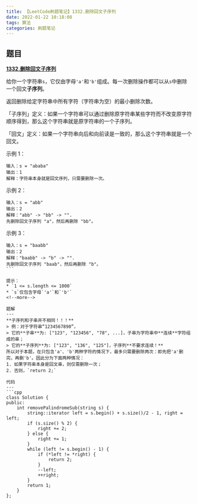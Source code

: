 ```yaml
---
title: 【LeetCode刷题笔记】1332.删除回文子序列
date: 2022-01-22 10:18:08
tags: 算法
categories: 刷题笔记
---
```

题目
---
[**1332.删除回文子序列**](https://leetcode-cn.com/problems/remove-palindromic-subsequences/)

给你一个字符串`s`，它仅由字母`'a'`和`'b'`组成。每一次删除操作都可以从`s`中删除一个回文**子序列**。

返回删除给定字符串中所有字符（字符串为空）的最小删除次数。

「子序列」定义：如果一个字符串可以通过删除原字符串某些字符而不改变原字符顺序得到，那么这个字符串就是原字符串的一个子序列。

「回文」定义：如果一个字符串向后和向前读是一致的，那么这个字符串就是一个回文。

示例 1：
```
输入：s = "ababa"
输出：1
解释：字符串本身就是回文序列，只需要删除一次。
```
示例 2：
```
输入：s = "abb"
输出：2
解释："abb" -> "bb" -> "". 
先删除回文子序列 "a"，然后再删除 "bb"。
```
示例 3：
```
输入：s = "baabb"
输出：2
解释："baabb" -> "b" -> "". 
先删除回文子序列 "baab"，然后再删除 "b"。
``` 

提示：
* `1 <= s.length <= 1000`
* `s`仅包含字母`'a'`和`'b'`
<!--more-->

题解
---
**子序列和子串并不相同！！！**
> 例：对于字符串“1234567890”，
> 它的**子串**为: ["123", "123456", "78", ...]，子串为字符串中**连续**字符组成的串；
> 它的**子序列**为: ["123", "136", "125"]，子序列**不要求连续！**
所以对于本题，在只包含'a'、'b'两种字符的情况下，最多只需要删除两次：即先把'a'删完，再删'b'。因此分为下面两种情况：
1. 如果字符串本身是回文串，则仅需删除一次；
2. 否则，`return 2;`

代码
---
```cpp
class Solution {
public:
    int removePalindromeSub(string s) {
        string::iterator left = s.begin() + s.size()/2 - 1, right = left;
        if (s.size() % 2) {
            right += 2;
        } else {
            right += 1;
        }
        while (left != s.begin() - 1) {
            if (*left != *right) {
                return 2;
            }
            --left;
            ++right;
        }
        return 1;
    }
};
```
